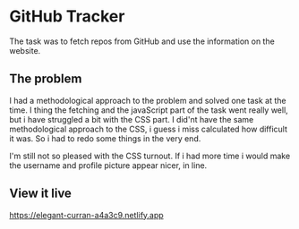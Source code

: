 # GitHub Tracker
The task was to fetch repos from GitHub and use the information on the website. 

## The problem
I had a methodological approach to the problem and solved one task at the time. I thing the fetching and the javaScript part of the task went really well, but i have struggled a bit with the CSS part. I did'nt have the same methodological approach to the CSS, i guess i miss calculated how difficult it was. So i had to redo some things in the very end. 

I'm still not so pleased with the CSS turnout. If i had more time i would make the username and profile picture appear nicer, in line. 

## View it live

https://elegant-curran-a4a3c9.netlify.app
